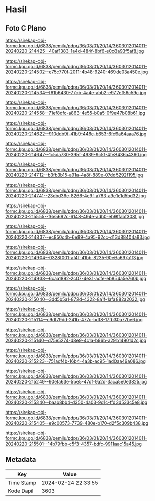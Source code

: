 # Hasil

## Foto C Plano

https://sirekap-obj-formc.kpu.go.id/6838/pemilu/pdpr/36/03/01/20/14/3603012014011-20240220-214425--40af1383-1a4d-484f-8bf6-e0c8a93f5af8.jpg

https://sirekap-obj-formc.kpu.go.id/6838/pemilu/pdpr/36/03/01/20/14/3603012014011-20240220-214502--e75c770f-2011-4b48-9240-469de03a450e.jpg

https://sirekap-obj-formc.kpu.go.id/6838/pemilu/pdpr/36/03/01/20/14/3603012014011-20240220-214534--f61b6430-77cb-4a4e-abb2-e977ef56c59c.jpg

https://sirekap-obj-formc.kpu.go.id/6838/pemilu/pdpr/36/03/01/20/14/3603012014011-20240220-214558--71ef8dfc-a863-4e55-b0a5-0f9e47b08b61.jpg

https://sirekap-obj-formc.kpu.go.id/6838/pemilu/pdpr/36/03/01/20/14/3603012014011-20240220-214622--910ddb9f-41b9-446c-b653-6fc9a64aaa76.jpg

https://sirekap-obj-formc.kpu.go.id/6838/pemilu/pdpr/36/03/01/20/14/3603012014011-20240220-214647--1c5da730-395f-4939-9c51-4fe8436a4360.jpg

https://sirekap-obj-formc.kpu.go.id/6838/pemilu/pdpr/36/03/01/20/14/3603012014011-20240220-214712--b3fb3b15-a91a-4a8f-889e-07dd5292f195.jpg

https://sirekap-obj-formc.kpu.go.id/6838/pemilu/pdpr/36/03/01/20/14/3603012014011-20240220-214741--23dbd36e-8266-4e9f-a783-a9e1e1d5bd32.jpg

https://sirekap-obj-formc.kpu.go.id/6838/pemilu/pdpr/36/03/01/20/14/3603012014011-20240220-215555--f6e5692c-6148-494e-adb0-eb9ffabf308f.jpg

https://sirekap-obj-formc.kpu.go.id/6838/pemilu/pdpr/36/03/01/20/14/3603012014011-20240220-214837--ec850c4b-6e89-4a95-92cc-d13d88404a83.jpg

https://sirekap-obj-formc.kpu.go.id/6838/pemilu/pdpr/36/03/01/20/14/3603012014011-20240220-214904--0328f001-af4f-41bb-8235-90e6a697a1f3.jpg

https://sirekap-obj-formc.kpu.go.id/6838/pemilu/pdpr/36/03/01/20/14/3603012014011-20240220-214938--6caa1892-2c07-4e31-acfe-eb854a5e760b.jpg

https://sirekap-obj-formc.kpu.go.id/6838/pemilu/pdpr/36/03/01/20/14/3603012014011-20240220-215040--3dd5b5a1-872d-4322-8a1f-1afa882a2032.jpg

https://sirekap-obj-formc.kpu.go.id/6838/pemilu/pdpr/36/03/01/20/14/3603012014011-20240220-215114--c9df79dd-241b-477c-bdf8-17fb30a77be6.jpg

https://sirekap-obj-formc.kpu.go.id/6838/pemilu/pdpr/36/03/01/20/14/3603012014011-20240220-215140--d75e5274-d8e9-4c1a-b96b-a29b14901d2c.jpg

https://sirekap-obj-formc.kpu.go.id/6838/pemilu/pdpr/36/03/01/20/14/3603012014011-20240220-215223--751adf4b-16b4-4a3b-ac95-1ad0aa49a086.jpg

https://sirekap-obj-formc.kpu.go.id/6838/pemilu/pdpr/36/03/01/20/14/3603012014011-20240220-215249--90efa63e-5be5-47df-9a2d-3aca5e0e3825.jpg

https://sirekap-obj-formc.kpu.go.id/6838/pemilu/pdpr/36/03/01/20/14/3603012014011-20240220-215340--baab8bb4-d350-4a03-9d1c-ffd3d533c5e8.jpg

https://sirekap-obj-formc.kpu.go.id/6838/pemilu/pdpr/36/03/01/20/14/3603012014011-20240220-215405--e9c00573-7739-480e-b170-d2f5c309b438.jpg

https://sirekap-obj-formc.kpu.go.id/6838/pemilu/pdpr/36/03/01/20/14/3603012014011-20240220-215501--14b79fbb-c5f3-4357-bdfc-9911aac15a45.jpg


## Metadata

| Key        | Value               |
| ---------- | ------------------- |
| Time Stamp | 2024-02-24 22:33:55 |
| Kode Dapil | 3603                |



